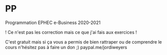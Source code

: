 # PP
Programmation EPHEC e-Business 2020-2021

! Ce n'est pas les correction mais ce que j'ai fais aux exercices !

C'est gratuit mais si ça vous a permis de bien rattraper ou de comprendre le cours n'hésitez pas à faire un don ;)
paypal.me/jordiweyers
